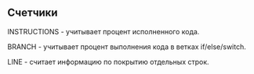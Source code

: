 ## Счетчики

INSTRUCTIONS - учитывает процент исполненного кода.

BRANCH - учитывает процент выполнения кода в ветках if/else/switch.

LINE - считает информацию по покрытию отдельных строк.